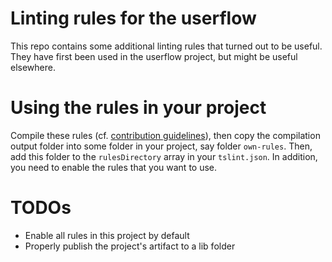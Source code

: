 # Linting rules for the userflow

This repo contains some additional linting rules that turned out to be useful.
They have first been used in the userflow project, but might be useful elsewhere.

# Using the rules in your project

Compile these rules (cf. [contribution guidelines](./CONTRIBUTING.md)), then copy the compilation output folder into some folder in your project, say folder
`own-rules`. Then, add this folder to the `rulesDirectory` array in your `tslint.json`. In addition, you need to enable the rules that you want to use.

# TODOs

* Enable all rules in this project by default
* Properly publish the project's artifact to a lib folder
